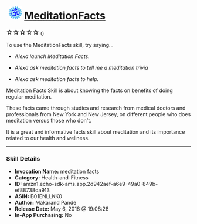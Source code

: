 # &nbsp;<img src="skill_icon" alt="MeditationFacts icon" width="36"> [MeditationFacts](http://alexa.amazon.com/#skills/amzn1.echo-sdk-ams.app.2d942aef-a6e9-49a0-849b-ef88738da913)
![0 stars](../../images/ic_star_border_black_18dp_1x.png)![0 stars](../../images/ic_star_border_black_18dp_1x.png)![0 stars](../../images/ic_star_border_black_18dp_1x.png)![0 stars](../../images/ic_star_border_black_18dp_1x.png)![0 stars](../../images/ic_star_border_black_18dp_1x.png) 0

To use the MeditationFacts skill, try saying...

* *Alexa launch Meditation Facts.*

* *Alexa ask meditation facts to tell me a meditation trivia*

* *Alexa ask meditation facts to help.*

Meditation Facts Skill is about knowing the facts on benefits of doing regular meditation. 

These facts came through studies and research from medical doctors and professionals from New York and New Jersey, on different people who does meditation versus those who don't. 

It is a great and informative facts skill about meditation and its importance related to our health and wellness.

***

### Skill Details

* **Invocation Name:** meditation facts
* **Category:** Health-and-Fitness
* **ID:** amzn1.echo-sdk-ams.app.2d942aef-a6e9-49a0-849b-ef88738da913
* **ASIN:** B01ENLLKK0
* **Author:** Makarand Pande
* **Release Date:** May 6, 2016 @ 19:08:28
* **In-App Purchasing:** No
